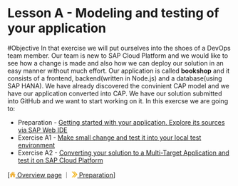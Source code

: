 # Lesson A - Modeling and testing of your application

#Objective 
In that exercise we will put ourselves into the shoes of a DevOps team member. Our team is new to SAP Cloud Platform and we would like to see how a change is made and also how we can deploy our solution in an easy manner without much effort. Our application is called **bookshop** and it consists of a frontend, backend(written in Node.js) and a database(using SAP HANA).  We have already discovered the convinient CAP model and we have our application converted into CAP. We have our solution submitted into GitHub and we want to start working on it. In this exercse we are going to:

* Preparation - [Getting started with your application. Explore its sources via SAP Web IDE](../../prep/A.md)
* Exercise A1 - [Make small change and test it into your local test environment](../../exercises/A1/README.md)
* Exercise A2 - [Converting your solution to a Multi-Target Application and test it on SAP Cloud Platform](../../exercises/A1/README.md)


[[![](../../images/nav-home.png) Overview page](../../README.md) ｜ [![](../../images/nav-next.png) Preparation](../../prep/A.md)]